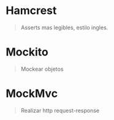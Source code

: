 # Hamcrest
> Asserts mas legibles, estilo ingles.
# Mockito
> Mockear objetos
# MockMvc
> Realizar http request-response

